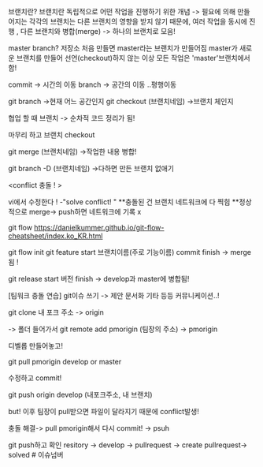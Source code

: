 브랜치란?
브랜치란 독립적으로 어떤 작업을 진행하기 위한 개념
-> 필요에 의해 만들어지는 각각의 브랜치는 다른 브랜치의 영향을 받지 않기 때문에, 
여러 작업을 동시에 진행 , 다른 브랜치와 병합(merge) -> 하나의 브랜치로 모음!

master branch?
저장소 처음 만들면 master라는 브랜치가 만들어짐
master가 새로운 브랜치를 만들어 선언(checkout)하지 않는 이상 
모든 작업은 'master'브랜치에서 함!

commit -> 시간의 이동
branch -> 공간의 이동 ..평행이동

git branch
->현재 어느 공간인지
git checkout (브랜치네임)
->브랜치 체인지

협업 할 때 브랜치 -> 순차적 코드 정리가 됨!

마무리 하고 브랜치 checkout

git merge (브랜치네임)
->작업한 내용 병합!

git branch -D (브랜치네임)
->다하면 만든 브랜치 없애기

<conflict 충돌 ! >

vi에서 수정한다 ! -"solve conflict! "
**충돌된 건 브랜치 네트워크에 다 찍힘
**정상적으로 merge-> push하면 네트워크에 기록 x

git flow
https://danielkummer.github.io/git-flow-cheatsheet/index.ko_KR.html



git flow init
git feature start 브랜치이름(주로 기능이름)
commit
finish -> merge됨 !

git release start 버전
finish -> develop과 master에 병합됨!


[팀워크 충돌 연습]
git이슈 쓰기 -> 제안 문서화 기타 등등 커뮤니케이션..!

git clone 내 포크 주소 -> origin

-> 폴더 들어가서
git remote add pmorigin  (팀장의 주소) -> pmorigin

디벨롭 만들어놓고!

git pull pmorigin develop or master

수정하고 commit!

git push origin develop (내포크주소, 내 브랜치)

but!
이후 팀장이 pull받으면 파일이 달라지기 때문에 conflict발생!

충돌 해결-> pull pmorigin해서 다시 commit! -> psuh


git push하고 확인
resitory -> develop ->
pullrequest ->  create pullrequest-> solved # 이슈넘버

